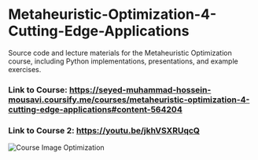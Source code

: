 # Metaheuristic-Optimization-4-Cutting-Edge-Applications
Source code and lecture materials for the Metaheuristic Optimization course, including Python implementations, presentations, and example exercises.

### Link to Course: https://seyed-muhammad-hossein-mousavi.coursify.me/courses/metaheuristic-optimization-4-cutting-edge-applications#content-564204
### Link to Course 2: https://youtu.be/jkhVSXRUqcQ

![Course Image Optimization](https://github.com/user-attachments/assets/ea1cafa1-a2b8-439d-af74-980376514a17)
